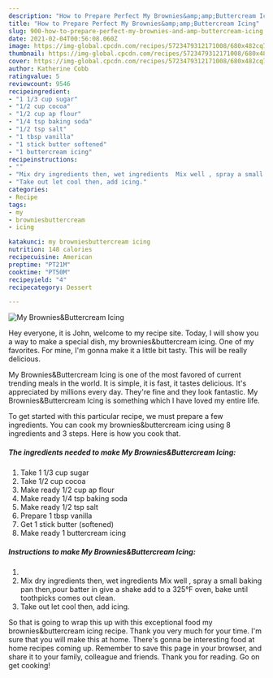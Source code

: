 ```yaml
---
description: "How to Prepare Perfect My Brownies&amp;amp;Buttercream Icing"
title: "How to Prepare Perfect My Brownies&amp;amp;Buttercream Icing"
slug: 900-how-to-prepare-perfect-my-brownies-and-amp-buttercream-icing
date: 2021-02-04T00:56:08.060Z
image: https://img-global.cpcdn.com/recipes/5723479312171008/680x482cq70/my-browniesbuttercream-icing-recipe-main-photo.jpg
thumbnail: https://img-global.cpcdn.com/recipes/5723479312171008/680x482cq70/my-browniesbuttercream-icing-recipe-main-photo.jpg
cover: https://img-global.cpcdn.com/recipes/5723479312171008/680x482cq70/my-browniesbuttercream-icing-recipe-main-photo.jpg
author: Katherine Cobb
ratingvalue: 5
reviewcount: 9546
recipeingredient:
- "1 1/3 cup sugar"
- "1/2 cup cocoa"
- "1/2 cup ap flour"
- "1/4 tsp baking soda"
- "1/2 tsp salt"
- "1 tbsp vanilla"
- "1 stick butter softened"
- "1 buttercream icing"
recipeinstructions:
- ""
- "Mix dry ingredients then, wet ingredients  Mix well , spray a small baking pan then,pour batter in give a shake add to a 325°F oven, bake until toothpicks comes out clean."
- "Take out let cool then, add icing."
categories:
- Recipe
tags:
- my
- browniesbuttercream
- icing

katakunci: my browniesbuttercream icing 
nutrition: 148 calories
recipecuisine: American
preptime: "PT21M"
cooktime: "PT50M"
recipeyield: "4"
recipecategory: Dessert

---
```



![My Brownies&amp;Buttercream Icing](https://img-global.cpcdn.com/recipes/5723479312171008/680x482cq70/my-browniesbuttercream-icing-recipe-main-photo.jpg)

Hey everyone, it is John, welcome to my recipe site. Today, I will show you a way to make a special dish, my brownies&amp;buttercream icing. One of my favorites. For mine, I'm gonna make it a little bit tasty. This will be really delicious.



My Brownies&amp;Buttercream Icing is one of the most favored of current trending meals in the world. It is simple, it is fast, it tastes delicious. It's appreciated by millions every day. They're fine and they look fantastic. My Brownies&amp;Buttercream Icing is something which I have loved my entire life.


To get started with this particular recipe, we must prepare a few ingredients. You can cook my brownies&amp;buttercream icing using 8 ingredients and 3 steps. Here is how you cook that.

<!--inarticleads1-->

##### The ingredients needed to make My Brownies&amp;Buttercream Icing:

1. Take 1 1/3 cup sugar
1. Take 1/2 cup cocoa
1. Make ready 1/2 cup ap flour
1. Make ready 1/4 tsp baking soda
1. Make ready 1/2 tsp salt
1. Prepare 1 tbsp vanilla
1. Get 1 stick butter (softened)
1. Make ready 1 buttercream icing




<!--inarticleads2-->

##### Instructions to make My Brownies&amp;Buttercream Icing:

1. 
1. Mix dry ingredients then, wet ingredients  Mix well , spray a small baking pan then,pour batter in give a shake add to a 325°F oven, bake until toothpicks comes out clean.
1. Take out let cool then, add icing.




So that is going to wrap this up with this exceptional food my brownies&amp;buttercream icing recipe. Thank you very much for your time. I'm sure that you will make this at home. There's gonna be interesting food at home recipes coming up. Remember to save this page in your browser, and share it to your family, colleague and friends. Thank you for reading. Go on get cooking!

